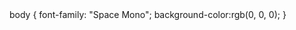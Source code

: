 <!DOCTYPE html>
<html>
  
  <head>
    <title>Casper Bonfilio's Resume</title>
      body {
                font-family: "Space Mono";
                background-color:rgb(0, 0, 0);
            }
    
  </head>
  
</html> 
